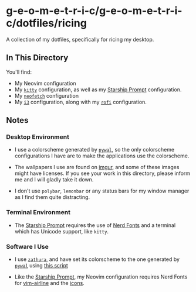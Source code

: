 # g-e-o-m-e-t-r-i-c/g-e-o-m-e-t-r-i-c/dotfiles/ricing

A collection of my dotfiles, specifically for ricing my desktop.

## In This Directory

You'll find:
- My Neovim configuration
- My [`kitty`](https://sw.kovidgoyal.net/kitty/) configuration, as well as my [Starship Prompt](https://starship.rs/) configuration.
- My [`neofetch`](https://github.com/dylanaraps/neofetch) configuration
- My [`i3`](https://i3wm.org/) configuration, along with my [`rofi`](https://github.com/davatorium/rofi) configuration.

## Notes

### Desktop Environment
- I use a colorscheme generated by [`pywal`](https://github.com/dylanaraps/pywal), so the only colorscheme configurations I have are to make the applications use the colorscheme.

- The wallpapers I use are found on [imgur](https://imgur.com), and some of these images might have licenses. If you see your work in this directory, please inform me and I will gladly take it down.

- I don't use `polybar`, `lemonbar` or any status bars for my window manager as I find them quite distracting.

### Terminal Environment
- The [Starship Prompt](https://starship.rs/) requires the use of [Nerd Fonts](https://nerdfonts.com) and a terminal which has Unicode support, like `kitty`.

### Software I Use

- I use [`zathura`](https://pwmt.org/projects/zathura/), and have set its colorscheme to the one generated by [`pywal`](https://github.com/dylanaraps/pywal) using [this script](https://github.com/GideonWolfe/Zathura-Pywal)

- Like the [Starship Prompt](https://starship.rs), my Neovim configuration requires Nerd Fonts for [vim-airline](https://github.com/vim-airline/vim-airline) and the [icons](https://github.com/ryanoasis/vim-devicons/).
